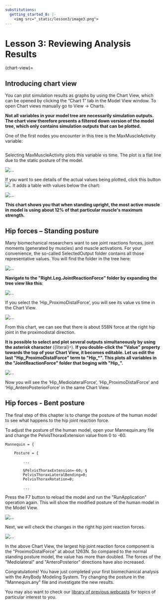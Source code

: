 ```yaml
---
substitutions:
  getting_started_8: |-
    <img src="_static/lesson3/image3.png">
---
```


# Lesson 3: Reviewing Analysis Results

(chart-view)=

## Introducing chart view

You can plot simulation results as graphs by using the Chart View, which can be opened by clicking the “Chart 1” tab in the Model View window. To
open Chart views manually go to View -> Charts.

**Not all variables in your model tree are necessarily simulation outputs. The chart view therefore presents a
filtered down version of the model tree, which only contains simulation outputs that can be plotted.**

One of the first nodes you encounter in this tree is the MaxMuscleActivity variable:

```{image} _static/lesson3/image1.png
```

Selecting MaxMuscleActivity plots this variable vs time. The plot is a flat line
due to the static posture of the model.

![...](_static/lesson3/image2.png)

If you want to see details of the actual values being plotted, click this
button <img src="_static/lesson3/image3.png">. It adds a table with values below the chart:

![...](_static/lesson3/image4.png)

**This chart shows you that when standing upright, the most active muscle in model is using about 12%
of that particular muscle's maximum strength.**

## Hip forces – Standing posture

Many biomechanical researchers want to see joint reactions forces, joint
moments (generated by muscles) and muscle activations. For your convenience, the
so-called SelectedOutput folder contains all those representative
values. You will find the folder in the tree here:

![...](_static/lesson3/image5.png)

**Navigate to the "Right.Leg.JointReactionForce" folder
by expanding the tree view like this**:

![...](_static/lesson3/image6.png)

If you select the ‘Hip_ProximoDistalForce’, you will see its value vs time in
the Chart View.

![...](_static/lesson3/image7.png)

From this chart, we can see that there is about 558N force at the
right hip joint in the proximodistal direction.

**It is possible to select and plot several outputs simultaneously
by using the asterisk character** ({literal}`*`). **If you double-click
the "Value" property towards the top of your Chart View, it becomes editable. Let us
edit the last "Hip_ProximoDistalForce" term to "Hip\_\*". This
plots all variables in the "JointReactionForce" folder that beging with "Hip\_".**

![...](_static/lesson3/image8.png)

Now you will see the ‘Hip_MediolateralForce’, ‘Hip_ProximoDistalForce’
and ‘Hip_AnteroPosteriorForce’ in the same Chart View.

## Hip forces - Bent posture

The final step of this chapter is to change the posture of the human
model to see what happens to the hip joint reaction force.

To adjust the posture of the human model, open your Mannequin.any
file and change the PelvisThoraxExtension value from 0 to -60.

```AnyScriptDoc
Mannequin = {

    Posture = {

        ...

        §PelvisThoraxExtension=-60; §
        PelvisThoraxLateralBending=0;
        PelvisThoraxRotation=0;

        ...
```

Press the F7 button to reload the model and run the "RunApplication"
operation again. This will show the modified posture of the
human model in the Model View.

![...](_static/lesson3/image9.png)

Next, we will check the changes in the right hip joint reaction forces.

![...](_static/lesson3/image10.png)


In the above Chart View, the largest hip joint reaction
force component is the "ProximoDistalForce" at about 1263N.
So compared to the normal standing posture model, the value has more than
doubled. The forces of the "Mediolateral" and "AnteroPosterior" directions have also
increased.

Congratulations! You have just completed your first biomechanical
analysis with the AnyBody Modeling System. Try changing the posture in the "Mannequin.any" file and investigate the new
results.

You may also want to check our [library of previous
webcasts](https://www.anybodytech.com/anybody.html?fwd=webcasts)
for topics of particular interest to you.
